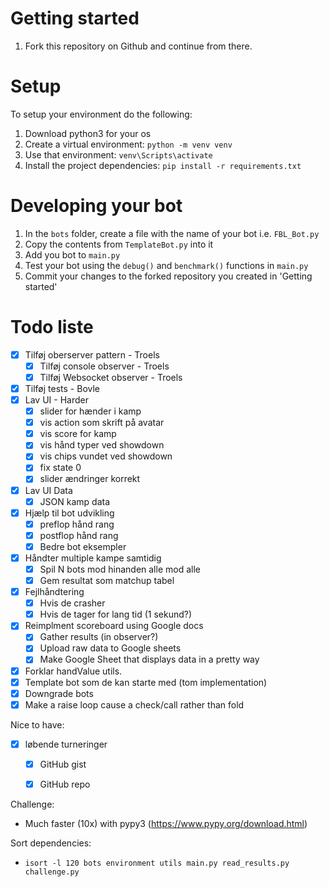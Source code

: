 Getting started
===============
1. Fork this repository on Github and continue from there.

Setup
=====

To setup your environment do the following:
1. Download python3 for your os
2. Create a virtual environment: `python -m venv venv`
3. Use that environment: `venv\Scripts\activate`
4. Install the project dependencies: `pip install -r requirements.txt`

Developing your bot
===================
1. In the `bots` folder, create a file with the name of your bot i.e. `FBL_Bot.py`
2. Copy the contents from `TemplateBot.py` into it
3. Add you bot to `main.py`
4. Test your bot using the `debug()` and `benchmark()` functions in `main.py`
5. Commit your changes to the forked repository you created in 'Getting started'


Todo liste
==========
- [X] Tilføj oberserver pattern - Troels
  - [X] Tilføj console observer - Troels
  - [X] Tilføj Websocket observer - Troels
- [X] Tilføj tests - Bovle
- [x] Lav UI - Harder
  - [x]  slider for hænder i kamp
  - [x]  vis action som skrift på avatar
  - [x]  vis score for kamp
  - [x]  vis hånd typer ved showdown
  - [x]  vis chips vundet ved showdown
  - [x]  fix state 0
  - [x]  slider ændringer korrekt
- [X] Lav UI Data
  - [X] JSON kamp data 
- [X] Hjælp til bot udvikling
  - [X] preflop hånd rang 
  - [X] postflop hånd rang
  - [X] Bedre bot eksempler
- [X] Håndter multiple kampe samtidig
  - [X] Spil N bots mod hinanden alle mod alle
  - [X] Gem resultat som matchup tabel
- [X] Fejlhåndtering
  - [X] Hvis de crasher
  - [X] Hvis de tager for lang tid (1 sekund?)
- [X] Reimplment scoreboard using Google docs
  - [X] Gather results (in observer?) 
  - [X] Upload raw data to Google sheets
  - [X] Make Google Sheet that displays data in a pretty way
- [X] Forklar handValue utils.
- [X] Template bot som de kan starte med (tom implementation)
- [X] Downgrade bots
- [X] Make a raise loop cause a check/call rather than fold

Nice to have:

- [X] løbende turneringer
  - [X] GitHub gist
  - [X] GitHub repo





Challenge:
 - Much faster (10x) with pypy3 (https://www.pypy.org/download.html)


Sort dependencies:
 - `isort -l 120 bots environment utils main.py read_results.py challenge.py`
 
